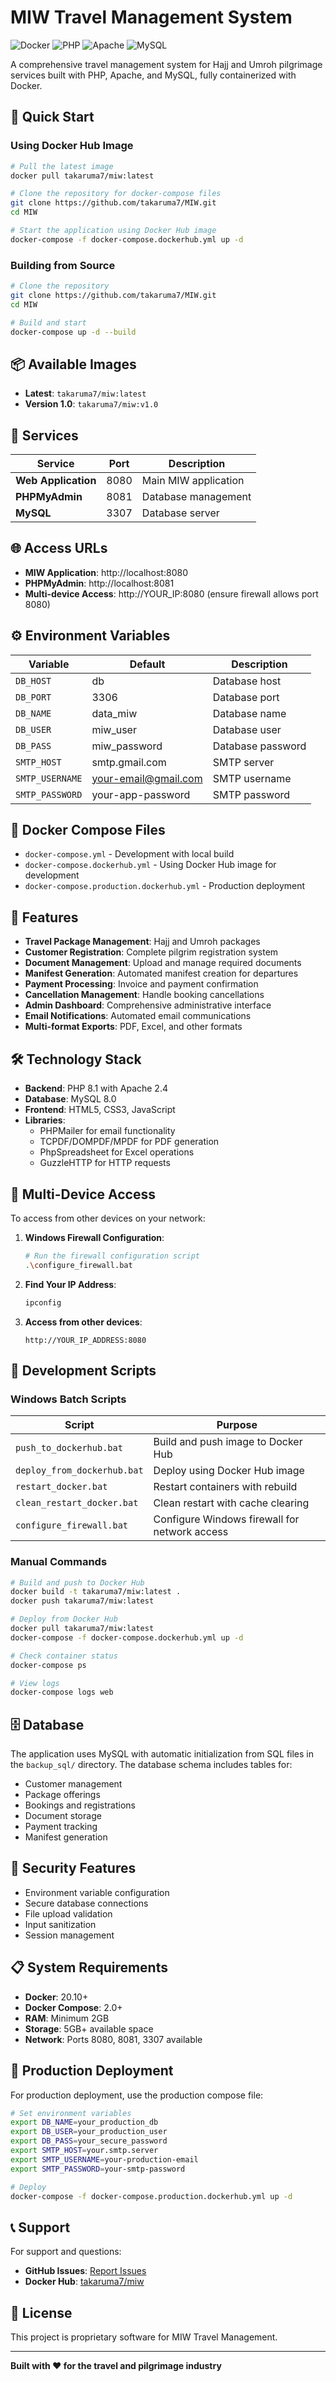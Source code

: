 # MIW Travel Management System

![Docker](https://img.shields.io/badge/docker-%230db7ed.svg?style=for-the-badge&logo=docker&logoColor=white)
![PHP](https://img.shields.io/badge/php-%23777BB4.svg?style=for-the-badge&logo=php&logoColor=white)
![Apache](https://img.shields.io/badge/apache-%23D42029.svg?style=for-the-badge&logo=apache&logoColor=white)
![MySQL](https://img.shields.io/badge/mysql-%2300f.svg?style=for-the-badge&logo=mysql&logoColor=white)

A comprehensive travel management system for Hajj and Umroh pilgrimage services built with PHP, Apache, and MySQL, fully containerized with Docker.

## 🚀 Quick Start

### Using Docker Hub Image

```bash
# Pull the latest image
docker pull takaruma7/miw:latest

# Clone the repository for docker-compose files
git clone https://github.com/takaruma7/MIW.git
cd MIW

# Start the application using Docker Hub image
docker-compose -f docker-compose.dockerhub.yml up -d
```

### Building from Source

```bash
# Clone the repository
git clone https://github.com/takaruma7/MIW.git
cd MIW

# Build and start
docker-compose up -d --build
```

## 📦 Available Images

- **Latest**: `takaruma7/miw:latest`
- **Version 1.0**: `takaruma7/miw:v1.0`

## 🔧 Services

| Service | Port | Description |
|---------|------|-------------|
| **Web Application** | 8080 | Main MIW application |
| **PHPMyAdmin** | 8081 | Database management |
| **MySQL** | 3307 | Database server |

## 🌐 Access URLs

- **MIW Application**: http://localhost:8080
- **PHPMyAdmin**: http://localhost:8081
- **Multi-device Access**: http://YOUR_IP:8080 (ensure firewall allows port 8080)

## ⚙️ Environment Variables

| Variable | Default | Description |
|----------|---------|-------------|
| `DB_HOST` | db | Database host |
| `DB_PORT` | 3306 | Database port |
| `DB_NAME` | data_miw | Database name |
| `DB_USER` | miw_user | Database user |
| `DB_PASS` | miw_password | Database password |
| `SMTP_HOST` | smtp.gmail.com | SMTP server |
| `SMTP_USERNAME` | your-email@gmail.com | SMTP username |
| `SMTP_PASSWORD` | your-app-password | SMTP password |

## 📁 Docker Compose Files

- `docker-compose.yml` - Development with local build
- `docker-compose.dockerhub.yml` - Using Docker Hub image for development
- `docker-compose.production.dockerhub.yml` - Production deployment

## 🔑 Features

- **Travel Package Management**: Hajj and Umroh packages
- **Customer Registration**: Complete pilgrim registration system
- **Document Management**: Upload and manage required documents
- **Manifest Generation**: Automated manifest creation for departures
- **Payment Processing**: Invoice and payment confirmation
- **Cancellation Management**: Handle booking cancellations
- **Admin Dashboard**: Comprehensive administrative interface
- **Email Notifications**: Automated email communications
- **Multi-format Exports**: PDF, Excel, and other formats

## 🛠️ Technology Stack

- **Backend**: PHP 8.1 with Apache 2.4
- **Database**: MySQL 8.0
- **Frontend**: HTML5, CSS3, JavaScript
- **Libraries**: 
  - PHPMailer for email functionality
  - TCPDF/DOMPDF/MPDF for PDF generation
  - PhpSpreadsheet for Excel operations
  - GuzzleHTTP for HTTP requests

## 📱 Multi-Device Access

To access from other devices on your network:

1. **Windows Firewall Configuration**:
   ```bash
   # Run the firewall configuration script
   .\configure_firewall.bat
   ```

2. **Find Your IP Address**:
   ```bash
   ipconfig
   ```

3. **Access from other devices**:
   ```
   http://YOUR_IP_ADDRESS:8080
   ```

## 🔨 Development Scripts

### Windows Batch Scripts

| Script | Purpose |
|--------|---------|
| `push_to_dockerhub.bat` | Build and push image to Docker Hub |
| `deploy_from_dockerhub.bat` | Deploy using Docker Hub image |
| `restart_docker.bat` | Restart containers with rebuild |
| `clean_restart_docker.bat` | Clean restart with cache clearing |
| `configure_firewall.bat` | Configure Windows firewall for network access |

### Manual Commands

```bash
# Build and push to Docker Hub
docker build -t takaruma7/miw:latest .
docker push takaruma7/miw:latest

# Deploy from Docker Hub
docker pull takaruma7/miw:latest
docker-compose -f docker-compose.dockerhub.yml up -d

# Check container status
docker-compose ps

# View logs
docker-compose logs web
```

## 🗄️ Database

The application uses MySQL with automatic initialization from SQL files in the `backup_sql/` directory. The database schema includes tables for:

- Customer management
- Package offerings
- Bookings and registrations
- Document storage
- Payment tracking
- Manifest generation

## 🔐 Security Features

- Environment variable configuration
- Secure database connections
- File upload validation
- Input sanitization
- Session management

## 📋 System Requirements

- **Docker**: 20.10+
- **Docker Compose**: 2.0+
- **RAM**: Minimum 2GB
- **Storage**: 5GB+ available space
- **Network**: Ports 8080, 8081, 3307 available

## 🚢 Production Deployment

For production deployment, use the production compose file:

```bash
# Set environment variables
export DB_NAME=your_production_db
export DB_USER=your_production_user
export DB_PASS=your_secure_password
export SMTP_HOST=your.smtp.server
export SMTP_USERNAME=your-production-email
export SMTP_PASSWORD=your-smtp-password

# Deploy
docker-compose -f docker-compose.production.dockerhub.yml up -d
```

## 📞 Support

For support and questions:
- **GitHub Issues**: [Report Issues](https://github.com/takaruma7/MIW/issues)
- **Docker Hub**: [takaruma7/miw](https://hub.docker.com/r/takaruma7/miw)

## 📄 License

This project is proprietary software for MIW Travel Management.

---

**Built with ❤️ for the travel and pilgrimage industry**
